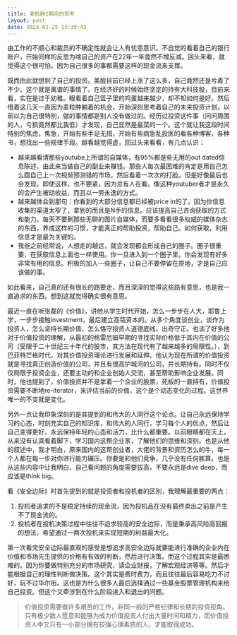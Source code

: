 ```yaml
---
title: 麦粒肿2期间的思考
layout: post
date: 2023-02-25 13:39:43
---
```


由工作的不顺心和裁员的不确定性就会让人有忧患意识。不自觉的看着自己的银行账户，开始同样的反思为啥自己的资产在22年一年竟然不增反减。回头来看，就觉得这个很可怕。因为自己很多的事都需要这样的现金流来支撑。

既而由此就想到了自己的投资。美股目前已经上涨了这么多，自己竟然还是亏着了不少。这个就是离谱的事情了。在经济好的时候始终坚定的持有大科技股，目前来看，实在是过于幼稚。眼看着自己篮子里的鸡蛋越来越少，却不知如何是好。然后借着这几天一直因为麦粒肿躺着的机会，开始深刻思考着自己的未来投资计划，以前以为自己很特别，做的事情都是别人没有做过的。经历过投资这件事（问问周围的人，亏损竟然都比我低）才发现，自己显然是最菜的一个。这个就让我这段时间特别的焦虑，焦急，开始有些手足无措，开始有些病急乱投医的看各种博客，各种书，想找出一些规律手段。越看越觉得虚，回过头来看看，有几点认识：

- 越来越看清那些youtube上所谓的自媒体，有95%都是些无用的out dated信息陈述，由此来当做自己的副业来赚钱。那些人每次最困难的肯定是用自己怎么圆自己上一次视频预测错的市场，然后看着一次次的打脸。但是好像最后也会发现，即使这样，也不要紧，因为总有人在看。像这种youtuber者才是永久的会产生被动收益，而且以一劳永逸的方式。
- 越来越体会到那句：你看到的大部分信息都已经被price in的了。因为你信息收集的渠道太窄了，拿到的而且是N手的信息。应该提高自己咨询获取的方式和能力。每天不要刷那些无聊的图片自媒体，而要多看看很多权威的媒体杂志的东西，养成这样的习惯，才能真正的帮助投资，帮助自己。如何获取，利用信息才是最为关键的。
- 我爸之前经常说，人想走的越远，就会发现都会形成自己的圈子。圈子很重要，在获取信息上面也一样使用。你一旦进入到一个圈子里，你会发现有好多非常有用的信息。积极的加入一些圈子，让自己不要停留在原地，才是自己应该做的事。

如此看来，自己真的还有很长的路要走，而且深深的觉得这些路有意思，也是我一直追求的东西。想到这就觉得确实很有意思。

最近一直在听张磊的《价值》，讲他从学生时代开始，怎么一步步在人大，耶鲁上学，一步步接触investment，最后建立高瓴资本的。从多个角度谈创业，谈作为投资人，怎么坚持长期价值，怎么恪守投资人道德底线，出奇守正。也谈了好多他对于价值投资的理解，从最初的格雷厄姆早期的寻找实际价格低于其内在价值的公司（受限于二十世纪三十年代的股市，其方法在现代有了越来越多的局限性。），到巴菲特芒格时代，对其价值投资理论进行发展和延伸。他认为现在所谓的价值投资就是寻找真正创造价值的公司，并且有很高护城河的公司，并长期持有。同时不仅仅局限于投资企业，还要主动的和企业创始人交流，甚至帮助影响企业发展。同时，他也提到了，价值投资并不是拿着一个企业的股票，死板的一直持有，价值投资需要不断地re-iterator，来评估当前的价值，这个是个动态变化的过程。这世界唯一的不变就是变化。

另外一点让我印象深刻的是其提到的和伟大的人同行这个论点。让自己永远保持学习的心态，时刻充实自己的知识库，和伟大的人同行，学习每个人的优点，然后让自己变得更好。永远保持年轻的心态和活力，比什么都重要。以前眼睛都在天上，从来没有认真看着脚下，学习国内这帮企业家，了解他们的思维和深刻。也是从他的叙述中，我才明白，原来国内的这帮创业者，大佬的背景和资历怎么的牛，每一个人都在每一步对你进行能力碾压。你要是和他们竞争，几乎没有任何胜算。也是从这些内容中让我明白，自己看问题的角度需要拔高，不要永远是dive deep，而应该是think big。

看《安全边际》时首先提到的就是投资者和投机者的区别，我理解最重要的两点：

1. 投机者追求的不是稳定持续的现金流，因为投机品在没有最终卖出之前是产生不了现金流的。
2. 投机者在投机决策过程中往往不追求较高的安全边际，而是秉承高风险高回报的想法，希望通过一两次投机来实现短期的利益最大化。

第一次看完安全边际最直观的感受是想追求高安全边际就要能进行准确的企业内在价值和市场先生提供的价格有有效的判断，然后进行决策。而这个过程其实是最困难的。因为你要做特别充分的市场研究，读企业财报，了解宏观经济等等。然后才能根据自己的理性判断做决策。这个其实是费时费力，而且往往最后容易吃力不讨好，玩不过华尔街。这也是为什么很多人最后选择通过一些基金股票管理机构来给自己投资。但这个又牵涉到在什么阶段进入和退出的问题。

> 价值投资需要做许多艰苦的工作，非同一般的严格纪律和长期的投资视角。只有极少数人愿意和能够为成为价值投资人付出大量时间和精力，而价值投资人中又只有一小部分拥有较强心理素质的人，才能取得成功。
>


